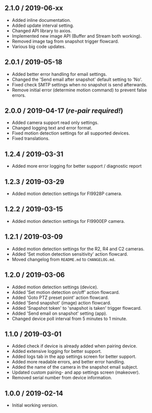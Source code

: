 ## 2.1.0 / 2019-06-xx
- Added inline documentation.
- Added update interval setting.
- Changed API library to axios.
- Implemented new image API (Buffer and Stream both working).
- Removed image tag from snapshot trigger flowcard.
- Various big code updates.


## 2.0.1 / 2019-05-18
- Added better error handling for email settings.
- Changed the 'Send email after snapshot' default setting to 'No'.
- Fixed check SMTP settings when no snapshot is send afterwards.
- Remove initial error (determine motion command) to prevent false errors.


## 2.0.0 / 2019-04-17 (*re-pair required!*)
- Added camera support read only settings.
- Changed logging text and error format.
- Fixed motion detection settings for all supported devices.
- Fixed translations.


## 1.2.4 / 2019-03-31
- Added more error logging for better support / diagnostic report


## 1.2.3 / 2019-03-29
- Added motion detection settings for FI9928P camera.


## 1.2.2 / 2019-03-15
- Added motion detection settings for FI9900EP camera.


## 1.2.1 / 2019-03-09
- Added motion detection settings for the R2, R4 and C2 cameras.
- Added 'Set motion detection sensitivity' action flowcard.
- Moved changelog from `README.md` to `CHANGELOG.md`.


## 1.2.0 / 2019-03-06
- Added motion detection settings (device).
- Added 'Set motion detection on/off' action flowcard.
- Added 'Goto PTZ preset point' action flowcard.
- Added 'Send snapshot' (image) action flowcard.
- Added 'Snapshot token' to 'snapshot is taken' trigger flowcard.
- Added 'Send email on snapshot' setting (app).
- Changed device poll interval from 5 minutes to 1 minute.


## 1.1.0 / 2019-03-01
- Added check if device is already added when pairing device.
- Added extensive logging for better support.
- Added logs tab in the app settings screen for better support.
- Added more readable errors, and better error handling.
- Added the name of the camera in the snapshot email subject.
- Updated custom pairing- and app settings screen (makeover).
- Removed serial number from device information.


## 1.0.0 / 2019-02-14
- Initial working version.
